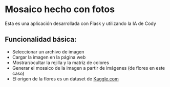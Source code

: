 # Mosaico hecho con fotos 
Esta es una aplicación desarrollada con Flask y utilizando la IA de Cody

## Funcionalidad básica:
- Seleccionar un archivo de imagen
- Cargar la imagen en la página web
- Mostrar/ocultar la rejilla y la matriz de colores
- Generar el mosaico de la imagen a partir de imágenes (de flores en este caso)
- El origen de la flores es un dataset de [Kaggle.com](https://www.kaggle.com/datasets?search=image)
